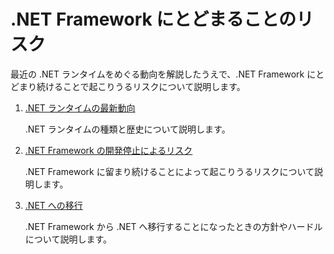 # .NET Framework にとどまることのリスク

最近の .NET ランタイムをめぐる動向を解説したうえで、.NET Framework にとどまり続けることで起こりうるリスクについて説明します。

1. [.NET ランタイムの最新動向](dotnet-runtime-trends.md)

    .NET ランタイムの種類と歴史について説明します。

1. [.NET Framework の開発停止によるリスク](risk-of-dotnet-framework.md)

    .NET Framework に留まり続けることによって起こりうるリスクについて説明します。

1. [.NET への移行](migration-to-dotnet.md)

    .NET Framework から .NET へ移行することになったときの方針やハードルについて説明します。
